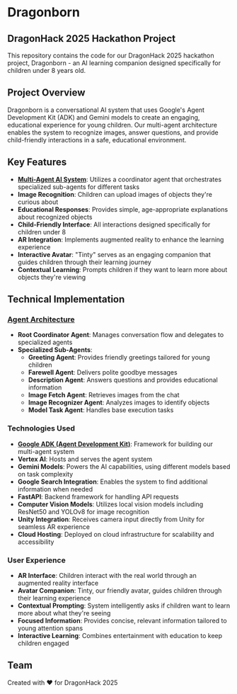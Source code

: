 # Dragonborn

## DragonHack 2025 Hackathon Project

This repository contains the code for our DragonHack 2025 hackathon project, Dragonborn - an AI learning companion designed specifically for children under 8 years old.

## Project Overview

Dragonborn is a conversational AI system that uses Google's Agent Development Kit (ADK) and Gemini models to create an engaging, educational experience for young children. Our multi-agent architecture enables the system to recognize images, answer questions, and provide child-friendly interactions in a safe, educational environment.

## Key Features

- **[Multi-Agent AI System](multi_tool_agent/README.md)**: Utilizes a coordinator agent that orchestrates specialized sub-agents for different tasks
- **Image Recognition**: Children can upload images of objects they're curious about
- **Educational Responses**: Provides simple, age-appropriate explanations about recognized objects
- **Child-Friendly Interface**: All interactions designed specifically for children under 8
- **AR Integration**: Implements augmented reality to enhance the learning experience
- **Interactive Avatar**: "Tinty" serves as an engaging companion that guides children through their learning journey
- **Contextual Learning**: Prompts children if they want to learn more about objects they're viewing

## Technical Implementation

### [Agent Architecture](multi_tool_agent/README.md)

- **Root Coordinator Agent**: Manages conversation flow and delegates to specialized agents
- **Specialized Sub-Agents**:
  - **Greeting Agent**: Provides friendly greetings tailored for young children
  - **Farewell Agent**: Delivers polite goodbye messages
  - **Description Agent**: Answers questions and provides educational information
  - **Image Fetch Agent**: Retrieves images from the chat
  - **Image Recognizer Agent**: Analyzes images to identify objects
  - **Model Task Agent**: Handles base execution tasks

### Technologies Used

- **[Google ADK (Agent Development Kit)](multi_tool_agent/README.md)**: Framework for building our multi-agent system
- **Vertex AI**: Hosts and serves the agent system
- **Gemini Models**: Powers the AI capabilities, using different models based on task complexity
- **Google Search Integration**: Enables the system to find additional information when needed
- **FastAPI**: Backend framework for handling API requests
- **Computer Vision Models**: Utilizes local vision models including ResNet50 and YOLOv8 for image recognition
- **Unity Integration**: Receives camera input directly from Unity for seamless AR experience
- **Cloud Hosting**: Deployed on cloud infrastructure for scalability and accessibility

### User Experience

- **AR Interface**: Children interact with the real world through an augmented reality interface
- **Avatar Companion**: Tinty, our friendly avatar, guides children through their learning experience
- **Contextual Prompting**: System intelligently asks if children want to learn more about what they're seeing
- **Focused Information**: Provides concise, relevant information tailored to young attention spans
- **Interactive Learning**: Combines entertainment with education to keep children engaged

## Team

Created with ❤️ for DragonHack 2025
